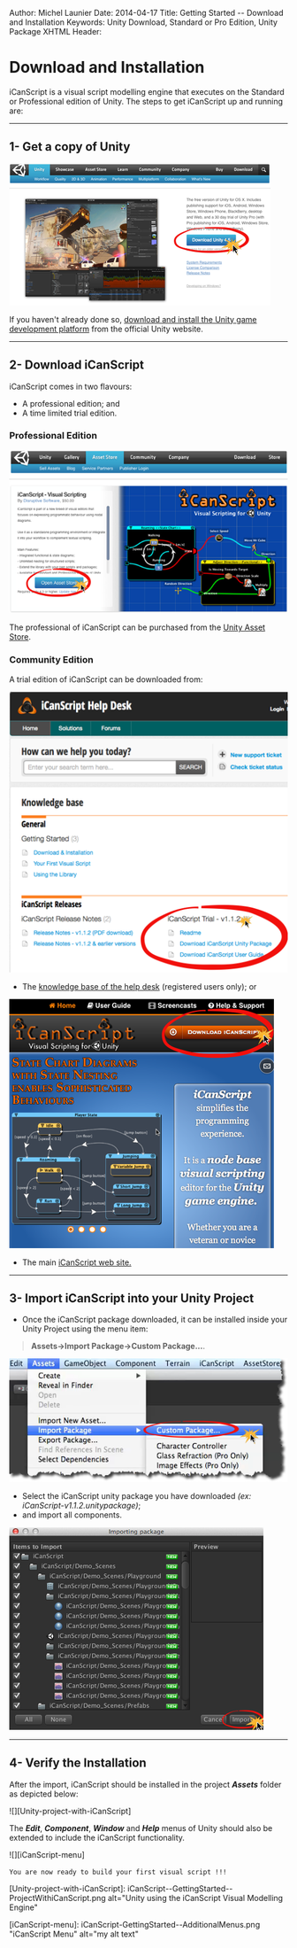 Author: Michel Launier
Date: 2014-04-17
Title: Getting Started -- Download and Installation
Keywords: Unity Download, Standard or Pro Edition, Unity Package
XHTML Header: <base href="http://www.icanscript.com/images/support/kb/getting-started/">

# Download and Installation

iCanScript is a visual script modelling engine that executes on the Standard or Professional edition of Unity.  The steps to get iCanScript up and running are:

* * *
## 1- Get a copy of Unity #
![](iCanScript--GettingStarted--DownloadUnity.png)

If you haven't already done so, [download and install the Unity game development platform](  https://unity3d.com/unity/download) from the official Unity website.

* * *
## 2- Download iCanScript
iCanScript comes in two flavours:

- A professional edition; and
- A time limited trial edition.


### Professional Edition

![](iCanScript--GettingStarted--PurchaseProfessionalEdition.png)

The professional of iCanScript can be purchased from the [Unity Asset Store](http://u3d.as/content/disruptive-software/i-can-script-visual-scripting).

### Community Edition
A trial edition of iCanScript can be downloaded from:

![](iCanScript--GettingStarted--DownloadDemoEditionFromHelpDesk.png)

- The [knowledge base of the help desk](http://helpdesk.icanscript.com) (registered users only); or

![](iCanScript--GettingStarted--DownloadDemoEditionFromWebsite.png)

- The main [iCanScript web site.](http://www.icanscript.com)

* * *
## 3- Import iCanScript into your Unity Project ##

- Once the iCanScript package downloaded, it can be installed inside your Unity Project using the menu item:
> **Assets->Import Package->Custom Package...**.

![](iCanScript--GettingStarted--ImportMenu-iCanScript.png)

- Select the iCanScript unity package you have downloaded _(ex: iCanScript-v1.1.2.unitypackage)_;
- and import all components.

![](iCanScript--GettingStarted--ImportDialog-iCanScript.png)

* * *
## 4- Verify the Installation

After the import, iCanScript should be installed in the project _**Assets**_ folder as depicted below:

![][Unity-project-with-iCanScript]

The _**Edit**_, _**Component**_, _**Window**_ and _**Help**_ menus of Unity should also be extended to include the iCanScript functionality. 
 
![][iCanScript-menu] 

	You are now ready to build your first visual script !!!
	


[Unity-project-with-iCanScript]: iCanScript--GettingStarted--ProjectWithiCanScript.png alt="Unity using the iCanScript Visual Modelling Engine"

[iCanScript-menu]: iCanScript-GettingStarted--AdditionalMenus.png "iCanScript Menu" alt="my alt text"

